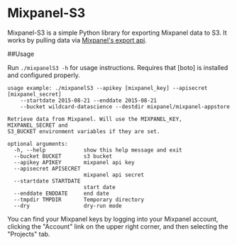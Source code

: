 Mixpanel-S3
===============

Mixpanel-S3 is a simple Python library for exporting Mixpanel data to S3. It works by pulling data via [Mixpanel's export api](https://mixpanel.com/docs/api-documentation/data-export-api).

##Usage

Run ```./mixpanelS3 -h``` for usage instructions. Requires that [boto] is installed and configured properly.

    usage example: ./mixpanelS3 --apikey [mixpanel_key] --apisecret [mixpanel_secret] 
        --startdate 2015-08-21 --enddate 2015-08-21 
        --bucket wildcard-datascience --destdir mixpanel/mixpanel-appstore

    Retrieve data from Mixpanel. Will use the MIXPANEL_KEY, MIXPANEL_SECRET and
    S3_BUCKET environment variables if they are set.

    optional arguments:
      -h, --help            show this help message and exit
      --bucket BUCKET       s3 bucket
      --apikey APIKEY       mixpanel api key
      --apisecret APISECRET
                            mixpanel api secret
      --startdate STARTDATE
                            start date
      --enddate ENDDATE     end date
      --tmpdir TMPDIR       Temporary directory
      --dry                 dry-run mode


You can find your Mixpanel keys by logging into your Mixpanel account, clicking the "Account" link on the upper right corner, and then selecting the "Projects" tab.
